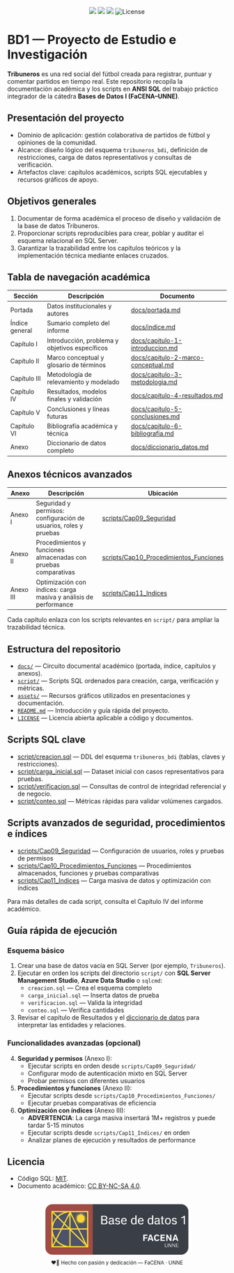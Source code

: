 <div align="center">

  <!-- Badges -->
  <p>
    <img src="https://img.shields.io/badge/Cátedra-Bases%20de%20Datos%20I-008CFF?style=for-the-badge&labelColor=0a0a0a"/>
    <img src="https://img.shields.io/badge/Entrega-Fase%201-008CFF?style=for-the-badge&labelColor=0a0a0a"/>
    <img src="https://img.shields.io/badge/Motor- SQL%20Server-008CFF?style=for-the-badge&labelColor=0a0a0a"/>
    <img src="https://img.shields.io/github/license/tobiager/BD1-proyecto?style=for-the-badge&labelColor=0a0a0a&color=008CFF" alt="License"/>
  </p>

</div>

# BD1 — Proyecto de Estudio e Investigación

**Tribuneros** es una red social del fútbol creada para registrar, puntuar y comentar partidos en tiempo real. Este repositorio recopila la documentación académica y los scripts en **ANSI SQL** del trabajo práctico integrador de la cátedra **Bases de Datos I (FaCENA–UNNE)**.

## Presentación del proyecto
- Dominio de aplicación: gestión colaborativa de partidos de fútbol y opiniones de la comunidad.
- Alcance: diseño lógico del esquema `tribuneros_bdi`, definición de restricciones, carga de datos representativos y consultas de verificación.
- Artefactos clave: capítulos académicos, scripts SQL ejecutables y recursos gráficos de apoyo.

## Objetivos generales
1. Documentar de forma académica el proceso de diseño y validación de la base de datos Tribuneros.
2. Proporcionar scripts reproducibles para crear, poblar y auditar el esquema relacional en SQL Server.
3. Garantizar la trazabilidad entre los capítulos teóricos y la implementación técnica mediante enlaces cruzados.

## Tabla de navegación académica
| Sección | Descripción | Documento |
| --- | --- | --- |
| Portada | Datos institucionales y autores | [docs/portada.md](docs/portada.md) |
| Índice general | Sumario completo del informe | [docs/indice.md](docs/indice.md) |
| Capítulo I | Introducción, problema y objetivos específicos | [docs/capitulo-1-introduccion.md](docs/capitulo-1-introduccion.md) |
| Capítulo II | Marco conceptual y glosario de términos | [docs/capitulo-2-marco-conceptual.md](docs/capitulo-2-marco-conceptual.md) |
| Capítulo III | Metodología de relevamiento y modelado | [docs/capitulo-3-metodologia.md](docs/capitulo-3-metodologia.md) |
| Capítulo IV | Resultados, modelos finales y validación | [docs/capitulo-4-resultados.md](docs/capitulo-4-resultados.md) |
| Capítulo V | Conclusiones y líneas futuras | [docs/capitulo-5-conclusiones.md](docs/capitulo-5-conclusiones.md) |
| Capítulo VI | Bibliografía académica y técnica | [docs/capitulo-6-bibliografia.md](docs/capitulo-6-bibliografia.md) |
| Anexo | Diccionario de datos completo | [docs/diccionario_datos.md](docs/diccionario_datos.md) |

## Anexos técnicos avanzados
| Anexo | Descripción | Ubicación |
| --- | --- | --- |
| Anexo I | Seguridad y permisos: configuración de usuarios, roles y pruebas | [scripts/Cap09_Seguridad](scripts/Cap09_Seguridad/) |
| Anexo II | Procedimientos y funciones almacenadas con pruebas comparativas | [scripts/Cap10_Procedimientos_Funciones](scripts/Cap10_Procedimientos_Funciones/) |
| Anexo III | Optimización con índices: carga masiva y análisis de performance | [scripts/Cap11_Indices](scripts/Cap11_Indices/) |

Cada capítulo enlaza con los scripts relevantes en `script/` para ampliar la trazabilidad técnica.

## Estructura del repositorio
- [`docs/`](docs/) — Circuito documental académico (portada, índice, capítulos y anexos).
- [`script/`](script/) — Scripts SQL ordenados para creación, carga, verificación y métricas.
- [`assets/`](assets/) — Recursos gráficos utilizados en presentaciones y documentación.
- [`README.md`](README.md) — Introducción y guía rápida del proyecto.
- [`LICENSE`](LICENSE) — Licencia abierta aplicable a código y documentos.

## Scripts SQL clave
- [script/creacion.sql](script/creacion.sql) — DDL del esquema `tribuneros_bdi` (tablas, claves y restricciones).
- [script/carga_inicial.sql](script/carga_inicial.sql) — Dataset inicial con casos representativos para pruebas.
- [script/verificacion.sql](script/verificacion.sql) — Consultas de control de integridad referencial y de negocio.
- [script/conteo.sql](script/conteo.sql) — Métricas rápidas para validar volúmenes cargados.

## Scripts avanzados de seguridad, procedimientos e índices
- [scripts/Cap09_Seguridad](scripts/Cap09_Seguridad/) — Configuración de usuarios, roles y pruebas de permisos
- [scripts/Cap10_Procedimientos_Funciones](scripts/Cap10_Procedimientos_Funciones/) — Procedimientos almacenados, funciones y pruebas comparativas
- [scripts/Cap11_Indices](scripts/Cap11_Indices/) — Carga masiva de datos y optimización con índices

Para más detalles de cada script, consulta el Capítulo IV del informe académico.

## Guía rápida de ejecución
### Esquema básico
1. Crear una base de datos vacía en SQL Server (por ejemplo, `Tribuneros`).
2. Ejecutar en orden los scripts del directorio `script/` con **SQL Server Management Studio**, **Azure Data Studio** o `sqlcmd`:
   - `creacion.sql` — Crea el esquema completo
   - `carga_inicial.sql` — Inserta datos de prueba
   - `verificacion.sql` — Valida la integridad
   - `conteo.sql` — Verifica cantidades
3. Revisar el capítulo de Resultados y el [diccionario de datos](docs/diccionario_datos.md) para interpretar las entidades y relaciones.

### Funcionalidades avanzadas (opcional)
4. **Seguridad y permisos** (Anexo I):
   - Ejecutar scripts en orden desde `scripts/Cap09_Seguridad/`
   - Configurar modo de autenticación mixto en SQL Server
   - Probar permisos con diferentes usuarios
5. **Procedimientos y funciones** (Anexo II):
   - Ejecutar scripts desde `scripts/Cap10_Procedimientos_Funciones/`
   - Ejecutar pruebas comparativas de eficiencia
6. **Optimización con índices** (Anexo III):
   - **ADVERTENCIA**: La carga masiva insertará 1M+ registros y puede tardar 5-15 minutos
   - Ejecutar scripts desde `scripts/Cap11_Indices/` en orden
   - Analizar planes de ejecución y resultados de performance

## Licencia
- Código SQL: [MIT](LICENSE).
- Documento académico: [CC BY-NC-SA 4.0](https://creativecommons.org/licenses/by-nc-sa/4.0/).

<div align="center">
  <br/>
  <img src="./assets/badge-bdi.png" alt="BDI Badge" height="120"/><br/>
  <sub>❤️🐔 Hecho con pasión y dedicación — FaCENA · UNNE</sub>
</div>

